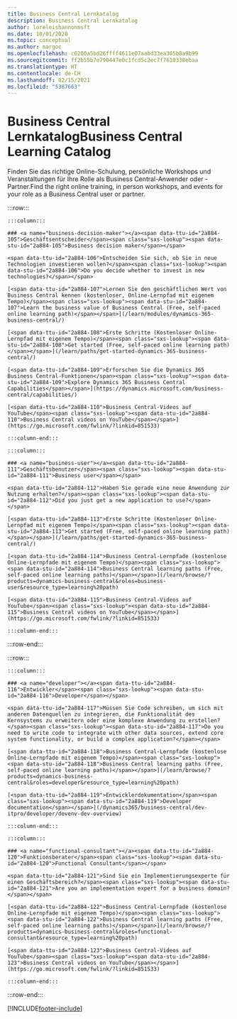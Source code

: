 ```yaml
---
title: Business Central Lernkatalog
description: Business Central Lernkatalog
author: loreleishannonmsft
ms.date: 10/01/2020
ms.topic: conceptual
ms.author: margoc
ms.openlocfilehash: c6200a5bd26ffff4611e07aabd33ea305b8a9b99
ms.sourcegitcommit: ff2b55b7e790447e0c1fcd5c2ec7f7610338ebaa
ms.translationtype: HT
ms.contentlocale: de-CH
ms.lasthandoff: 02/15/2021
ms.locfileid: "5387663"
---
```

# <a name="business-central-learning-catalog"></a><span data-ttu-id="2a884-103">Business Central Lernkatalog</span><span class="sxs-lookup"><span data-stu-id="2a884-103">Business Central Learning Catalog</span></span>

<span data-ttu-id="2a884-104">Finden Sie das richtige Online-Schulung, persönliche Workshops und Veranstaltungen für Ihre Rolle als Business Central-Anwender oder -Partner.</span><span class="sxs-lookup"><span data-stu-id="2a884-104">Find the right online training, in person workshops, and events for your role as a Business Central user or partner.</span></span>

:::row:::

    :::column:::

    ### <a name="business-decision-maker"></a><span data-ttu-id="2a884-105">Geschäftsentscheider</span><span class="sxs-lookup"><span data-stu-id="2a884-105">Business decision maker</span></span>

    <span data-ttu-id="2a884-106">Entscheiden Sie sich, ob Sie in neue Technologien investieren wollen?</span><span class="sxs-lookup"><span data-stu-id="2a884-106">Do you decide whether to invest in new technologies?</span></span> 

    [<span data-ttu-id="2a884-107">Lernen Sie den geschäftlichen Wert von Business Central kennen (kostenloser, Online-Lernpfad mit eigenem Tempo)</span><span class="sxs-lookup"><span data-stu-id="2a884-107">Learn the business value of Business Central (Free, self-paced online learning path)</span></span>](/learn/modules/dynamics-365-business-central/)

    [<span data-ttu-id="2a884-108">Erste Schritte (Kostenloser Online-Lernpfad mit eigenem Tempo)</span><span class="sxs-lookup"><span data-stu-id="2a884-108">Get started (Free, self-paced online learning path)</span></span>](/learn/paths/get-started-dynamics-365-business-central/)

    [<span data-ttu-id="2a884-109">Erforschen Sie die Dynamics 365 Business Central-Funktionen</span><span class="sxs-lookup"><span data-stu-id="2a884-109">Explore Dynamics 365 Business Central Capabilities</span></span>](https://dynamics.microsoft.com/business-central/capabilities/)

    [<span data-ttu-id="2a884-110">Business Central-Videos auf YouTube</span><span class="sxs-lookup"><span data-stu-id="2a884-110">Business Central videos on YouTube</span></span>](https://go.microsoft.com/fwlink/?linkid=851533)

    :::column-end:::

    :::column:::

    ### <a name="business-user"></a><span data-ttu-id="2a884-111">Geschäftsbenutzer</span><span class="sxs-lookup"><span data-stu-id="2a884-111">Business user</span></span>

    <span data-ttu-id="2a884-112">Haben Sie gerade eine neue Anwendung zur Nutzung erhalten?</span><span class="sxs-lookup"><span data-stu-id="2a884-112">Did you just get a new application to use?</span></span> 

    [<span data-ttu-id="2a884-113">Erste Schritte (Kostenloser Online-Lernpfad mit eigenem Tempo)</span><span class="sxs-lookup"><span data-stu-id="2a884-113">Get started (Free, self-paced online learning path)</span></span>](/learn/paths/get-started-dynamics-365-business-central/)

    [<span data-ttu-id="2a884-114">Business Central-Lernpfade (kostenlose Online-Lernpfade mit eigenem Tempo)</span><span class="sxs-lookup"><span data-stu-id="2a884-114">Business Central learning paths (Free, self-paced online learning paths)</span></span>](/learn/browse/?products=dynamics-business-central&roles=business-user&resource_type=learning%20path)

    [<span data-ttu-id="2a884-115">Business Central-Videos auf YouTube</span><span class="sxs-lookup"><span data-stu-id="2a884-115">Business Central videos on YouTube</span></span>](https://go.microsoft.com/fwlink/?linkid=851533)

    :::column-end:::

:::row-end:::

:::row:::

    :::column:::

    ### <a name="developer"></a><span data-ttu-id="2a884-116">Entwickler</span><span class="sxs-lookup"><span data-stu-id="2a884-116">Developer</span></span>

    <span data-ttu-id="2a884-117">Müssen Sie Code schreiben, um sich mit anderen Datenquellen zu integrieren, die Funktionalität des Kernsystems zu erweitern oder eine komplexe Anwendung zu erstellen?</span><span class="sxs-lookup"><span data-stu-id="2a884-117">Do you need to write code to integrate with other data sources, extend core system functionality, or build a complex application?</span></span>

    [<span data-ttu-id="2a884-118">Business Central-Lernpfade (kostenlose Online-Lernpfade mit eigenem Tempo)</span><span class="sxs-lookup"><span data-stu-id="2a884-118">Business Central learning paths (Free, self-paced online learning paths)</span></span>](/learn/browse/?products=dynamics-business-central&roles=developer&resource_type=learning%20path)

    [<span data-ttu-id="2a884-119">Entwicklerdokumentation</span><span class="sxs-lookup"><span data-stu-id="2a884-119">Developer documentation</span></span>](/dynamics365/business-central/dev-itpro/developer/devenv-dev-overview)

    :::column-end:::

    :::column:::

    ### <a name="functional-consultant"></a><span data-ttu-id="2a884-120">Funktionsberater</span><span class="sxs-lookup"><span data-stu-id="2a884-120">Functional Consultant</span></span>
    
    <span data-ttu-id="2a884-121">Sind Sie ein Implementierungsexperte für einen Geschäftsbereich?</span><span class="sxs-lookup"><span data-stu-id="2a884-121">Are you an implementation expert for a business domain?</span></span> 

    [<span data-ttu-id="2a884-122">Business Central-Lernpfade (kostenlose Online-Lernpfade mit eigenem Tempo)</span><span class="sxs-lookup"><span data-stu-id="2a884-122">Business Central learning paths (Free, self-paced online learning paths)</span></span>](/learn/browse/?products=dynamics-business-central&roles=functional-consultant&resource_type=learning%20path)

    [<span data-ttu-id="2a884-123">Business Central-Videos auf YouTube</span><span class="sxs-lookup"><span data-stu-id="2a884-123">Business Central videos on YouTube</span></span>](https://go.microsoft.com/fwlink/?linkid=851533)

    :::column-end:::

:::row-end:::


[!INCLUDE[footer-include](../includes/footer-banner.md)]